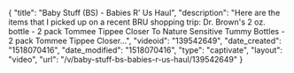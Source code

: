 {
    "title": "Baby Stuff (BS)  - Babies R' Us Haul",
    "description": "Here are the items that I picked up on a recent BRU shopping trip: Dr. Brown's 2 oz. bottle - 2 pack Tommee Tippee Closer To Nature Sensitive Tummy Bottles - 2 pack Tommee Tippee Closer...",
    "videoid": "139542649",
    "date_created": "1518070416",
    "date_modified": "1518070416",
    "type": "captivate",
    "layout": "video",
    "url": "\/v\/baby-stuff-bs-babies-r-us-haul\/139542649"
}